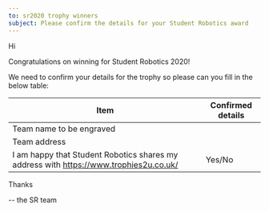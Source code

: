 ```yaml
---
to: sr2020 trophy winners
subject: Please confirm the details for your Student Robotics award
---
```


Hi

Congratulations on winning <Award name> for Student Robotics 2020!

We need to confirm your details for the trophy so please can you fill in the below table:

| Item                                                                                  | Confirmed details |
|---------------------------------------------------------------------------------------|-------------------|
| Team name to be engraved                                                              | <Team name>       |
| Team address                                                                          | <Team address>    |
| I am happy that Student Robotics shares my address with https://www.trophies2u.co.uk/ | Yes/No            |

Thanks

-- the SR team
